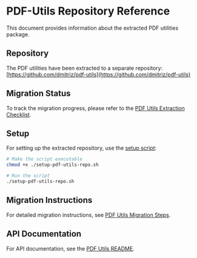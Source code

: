 # PDF-Utils Repository Reference

This document provides information about the extracted PDF utilities package.

## Repository

The PDF utilities have been extracted to a separate repository:
[https://github.com/dmitriz/pdf-utils](https://github.com/dmitriz/pdf-utils)

## Migration Status

To track the migration progress, please refer to the [PDF Utils Extraction Checklist](./pdf-utils-extraction-checklist-updated.md).

## Setup

For setting up the extracted repository, use the [setup script](./setup-pdf-utils-repo.sh):

```bash
# Make the script executable
chmod +x ./setup-pdf-utils-repo.sh

# Run the script
./setup-pdf-utils-repo.sh
```

## Migration Instructions

For detailed migration instructions, see [PDF Utils Migration Steps](./pdf-utils-migration-steps.js).

## API Documentation

For API documentation, see the [PDF Utils README](./pdf-utils-readme.md).
